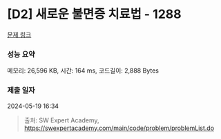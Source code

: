 # [D2] 새로운 불면증 치료법 - 1288 

[문제 링크](https://swexpertacademy.com/main/code/problem/problemDetail.do?contestProbId=AV18_yw6I9MCFAZN) 

### 성능 요약

메모리: 26,596 KB, 시간: 164 ms, 코드길이: 2,888 Bytes

### 제출 일자

2024-05-19 16:34



> 출처: SW Expert Academy, https://swexpertacademy.com/main/code/problem/problemList.do